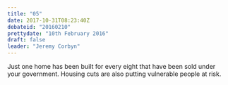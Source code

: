 ```yaml
---
title: "05"
date: 2017-10-31T08:23:40Z
debateid: "20160210"
prettydate: "10th February 2016"
draft: false
leader: "Jeremy Corbyn"
---
```


Just one home has been built for every eight that have been sold under your government. Housing cuts are also putting vulnerable people at risk.